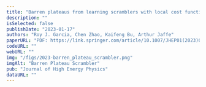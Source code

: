 ```yaml
---
title: "Barren plateaus from learning scramblers with local cost functions"
description: ""
isSelected: false
publishDate: "2023-01-17"
authors: "Roy J. Garcia, Chen Zhao, Kaifeng Bu, Arthur Jaffe"
paperURL: "PDF: https://link.springer.com/article/10.1007/JHEP01(2023)090"
codeURL: ""
webURL: ""
img: "/figs/2023-barren_plateau_scrambler.png"
imgAlt: "Barren Plateau Scrambler"
pub: "Journal of High Energy Physics"
dataURL: ""
---
```

